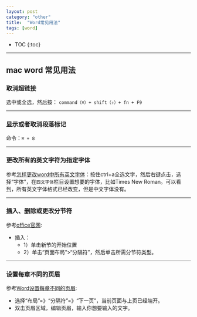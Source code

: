 ```yaml
---
layout: post
category: "other"
title:  "Word常见用法"
tags: [word]
---
```


<script type="text/javascript" async
  src="https://cdn.mathjax.org/mathjax/latest/MathJax.js?config=TeX-MML-AM_CHTML">
</script>

- TOC
{:toc}

---

## mac word 常见用法

### 取消超链接

选中或全选，然后按：
`command（⌘）+ shift（⇧）+ fn + F9`

---

### 显示或者取消段落标记

命令：`⌘ + 8 `

---

### 更改所有的英文字符为指定字体

参考[怎样更改word中所有英文字体](https://jingyan.baidu.com/article/6079ad0e6438f728ff86dbab.html)：按住ctrl+a全选文字，然后右键点击，选择“字体”，在`西文字体`栏目设置想要的字体，比如Times New Roman。可以看到，所有英文字体格式已经改变，但是中文字体没有。

---

### 插入、删除或更改分节符

参考[office官网](https://support.microsoft.com/zh-cn/office/%E6%8F%92%E5%85%A5%E3%80%81%E5%88%A0%E9%99%A4%E6%88%96%E6%9B%B4%E6%94%B9%E5%88%86%E8%8A%82%E7%AC%A6-0eeae2d6-b906-42d3-a1bd-7e77ca8ea1f3):

* 插入：
	* 1）单击新节的开始位置
	* 2）单击“页面布局”>“分隔符”，然后单击所需分节符类型。

---

### 设置每章不同的页眉

参考[Word设置每章不同的页眉](https://blog.csdn.net/HuHaiPing0325/article/details/69396614):

* 选择“布局”=》“分隔符”=》“下一页”，当前页面与上页已经端开。
* 双击页眉区域，编辑页眉，输入你想要输入的文字。